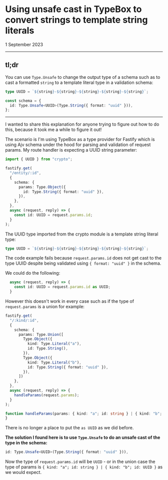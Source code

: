 # Using unsafe cast in TypeBox to convert strings to template string literals

1 September 2023

---

## tl;dr

You can use `Type.Unsafe` to change the output type of a schema such as to cast a formatted `string` to a template literal type in a validation schema:

```ts
type UUID = `${string}-${string}-${string}-${string}-${string}`;

const schema = {
  id: Type.Unsafe<UUID>(Type.String({ format: "uuid" })),
};
```

---

I wanted to share this explanation for anyone trying to figure out how to do this, because it took me a while to figure it out!

The scenario is I'm using TypeBox as a type provider for Fastify which is using Ajv schema under the hood for parsing and validation of request params. My route handler is expecting a UUID string parameter:

```ts
import { UUID } from "crypto";

fastify.get(
  "/entity/:id",
  {
    schema: {
      params: Type.Object({
        id: Type.String({ format: "uuid" }),
      }),
    },
  },
  async (request, reply) => {
    const id: UUID = request.params.id;
  }
);

```

The UUID type imported from the crypto module is a template string literal type:

```ts
type UUID = `${string}-${string}-${string}-${string}-${string}`;
```

The code example fails because `request.params.id` does not get cast to the type UUID despite being validated using `{ format: "uuid" }` in the schema.

We could do the following:

```ts
  async (request, reply) => {
    const id: UUID = request.params.id as UUID;
  }
```

However this doesn't work in every case such as if the type of `request.params` is a union for example:

```ts
fastify.get(
  "/:kind/:id",
  {
    schema: {
      params: Type.Union([
        Type.Object({
          kind: Type.Literal("a"),
          id: Type.String(),
        }),
        Type.Object({
          kind: Type.Literal("b"),
          id: Type.String({ format: "uuid" }),
        }),
      ])
    },
  },
  async (request, reply) => {
    handleParams(request.params);
  }
);

function handleParams(params: { kind: "a"; id: string } | { kind: "b"; id: UUID }) {
}
```

There is no longer a place to put the `as UUID` as we did before.

**The solution I found here is to use `Type.Unsafe` to do an unsafe cast of the type in the schema:**

```ts
id: Type.Unsafe<UUID>(Type.String({ format: "uuid" })),
```

Now the type of `request.params.id` will be `UUID` - or in the union case the type of params is `{ kind: "a"; id: string } | { kind: "b"; id: UUID }` as we would expect.
